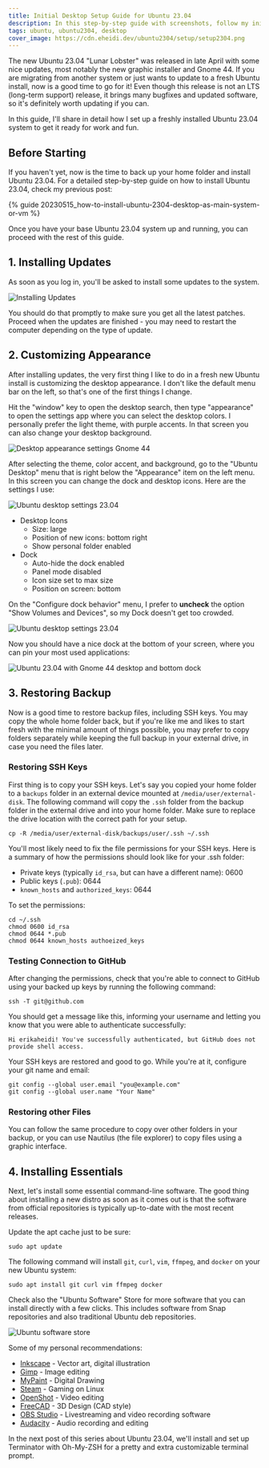 ```yaml
---
title: Initial Desktop Setup Guide for Ubuntu 23.04
description: In this step-by-step guide with screenshots, follow my initial desktop setup for Ubuntu 23.04: restoring backup and SSH keys, customizing appearance, and installing basic software.
tags: ubuntu, ubuntu2304, desktop
cover_image: https://cdn.eheidi.dev/ubuntu2304/setup/setup2304.png
---
```


The new Ubuntu 23.04 "Lunar Lobster" was released in late April with some nice updates, most notably the new graphic installer and Gnome 44. If you are migrating from another system or just wants to update to a fresh Ubuntu install, now is a good time to go for it! Even though this release is not an LTS (long-term support) release, it brings many bugfixes and updated software, so it's definitely worth updating if you can.

In this guide, I'll share in detail how I set up a freshly installed Ubuntu 23.04 system to get it ready for work and fun.

## Before Starting
If you haven't yet, now is the time to back up your home folder and install Ubuntu 23.04. For a detailed step-by-step guide on how to install Ubuntu 23.04, check my previous post:

{% guide 20230515_how-to-install-ubuntu-2304-desktop-as-main-system-or-vm %}

Once you have your base Ubuntu 23.04 system up and running, you can proceed with the rest of this guide.

## 1. Installing Updates
As soon as you log in, you'll be asked to install some updates to the system. 

![Installing Updates](https://cdn.eheidi.dev/ubuntu2304/setup/updates.png)

You should do that promptly to make sure you get all the latest patches. Proceed when the updates are finished - you may need to restart the computer depending on the type of update.

## 2. Customizing Appearance
After installing updates, the very first thing I like to do in a fresh new Ubuntu install is customizing the desktop appearance. I don't like the default menu bar on the left, so that's one of the first things I change.

Hit the "window" key to open the desktop search, then type "appearance" to open the settings app where you can select the desktop colors. I personally prefer the light theme, with purple accents. In that screen you can also change your desktop background.

![Desktop appearance settings Gnome 44](https://cdn.eheidi.dev/ubuntu2304/setup/03.png)

After selecting the theme, color accent, and background, go to the "Ubuntu Desktop" menu that is right below the "Appearance" item on the left menu. In this screen you can change the dock and desktop icons. Here are the settings I use:

![Ubuntu desktop settings 23.04](https://cdn.eheidi.dev/ubuntu2304/setup/01.png)

- Desktop Icons
    - Size: large
    - Position of new icons: bottom right
    - Show personal folder enabled
- Dock
    - Auto-hide the dock enabled
    - Panel mode disabled
    - Icon size set to max size
    - Position on screen: bottom

On the "Configure dock behavior" menu, I prefer to **uncheck** the option "Show Volumes and Devices", so my Dock doesn't get too crowded.

![Ubuntu desktop settings 23.04](https://cdn.eheidi.dev/ubuntu2304/setup/02.png)

Now you should have a nice dock at the bottom of your screen, where you can pin your most used applications:

![Ubuntu 23.04 with Gnome 44 desktop and bottom dock](https://cdn.eheidi.dev/ubuntu2304/setup/04_.png)

## 3. Restoring Backup
Now is a good time to restore backup files, including SSH keys. You may copy the whole home folder back, but if you're like me and likes to start fresh with the minimal amount of things possible, you may prefer to copy folders separately while keeping the full backup in your external drive, in case you need the files later.

### Restoring SSH Keys
First thing is to copy your SSH keys. Let's say you copied your home folder to a `backups` folder in an external device mounted at `/media/user/external-disk`. The following command will copy the `.ssh` folder from the backup folder in the external drive and into your home folder. Make sure to replace the drive location with the correct path for your setup.

```shell
cp -R /media/user/external-disk/backups/user/.ssh ~/.ssh
```

You'll most likely need to fix the file permissions for your SSH keys. Here is a summary of how the permissions should look like for your .ssh folder:

- Private keys (typically `id_rsa`, but can have a different name): 0600
- Public keys (`.pub`): 0644
- `known_hosts` and `authorized_keys`: 0644

To set the permissions:

```shell
cd ~/.ssh
chmod 0600 id_rsa
chmod 0644 *.pub
chmod 0644 known_hosts authoeized_keys
```

### Testing Connection to GitHub
After changing the permissions, check that you're able to connect to GitHub using your backed up keys by running the following command:

```shell
ssh -T git@github.com
```

You should get a message like this, informing your username and letting you know that you were able to authenticate successfully:

```
Hi erikaheidi! You've successfully authenticated, but GitHub does not provide shell access.
```

Your SSH keys are restored and good to go. While you're at it, configure your git name and email:

```shell
git config --global user.email "you@example.com"
git config --global user.name "Your Name"
```

### Restoring other Files

You can follow the same procedure to copy over other folders in your backup, or you can use Nautilus (the file explorer) to copy files using a graphic interface.

## 4. Installing Essentials

Next, let's install some essential command-line software. The good thing about installing a new distro as soon as it comes out is that the software from official repositories is typically up-to-date with the most recent releases.

Update the apt cache just to be sure:

```shell
sudo apt update
```

The following command will install `git`, `curl`, `vim`, `ffmpeg`, and `docker` on your new Ubuntu system:

```shell
sudo apt install git curl vim ffmpeg docker
```

Check also the "Ubuntu Software" Store for more software that you can install directly with a few clicks. This includes software from Snap repositories and also traditional Ubuntu deb repositories.

![Ubuntu software store](https://cdn.eheidi.dev/ubuntu2304/setup/14.png)

Some of my personal recommendations:

- [Inkscape](https://inkscape.org/) - Vector art, digital illustration
- [Gimp](https://www.gimp.org/) - Image editing
- [MyPaint](https://mypaint.app/) - Digital Drawing
- [Steam](https://store.steampowered.com/about/) - Gaming on Linux
- [OpenShot](https://www.openshot.org/) - Video editing
- [FreeCAD](https://www.freecad.org/) - 3D Design (CAD style)
- [OBS Studio](https://obsproject.com/) - Livestreaming and video recording software
- [Audacity](https://www.audacityteam.org/) - Audio recording and editing

In the next post of this series about Ubuntu 23.04, we'll install and set up Terminator with Oh-My-ZSH for a pretty and extra customizable terminal prompt.